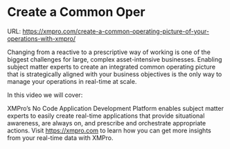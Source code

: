 # Create a Common Oper

URL: https://xmpro.com/create-a-common-operating-picture-of-your-operations-with-xmpro/



Changing from a reactive to a prescriptive way of working is one of the biggest challenges for large, complex asset-intensive businesses. Enabling subject matter experts to create an integrated common operating picture that is strategically aligned with your business objectives is the only way to manage your operations in real-time at scale. 

In this video we will cover: 

XMPro’s No Code Application Development Platform enables subject matter experts to easily create real-time applications that provide situational awareness, are always on, and prescribe and orchestrate appropriate actions. Visit https://xmpro.com to learn how you can get more insights from your real-time data with XMPro.

